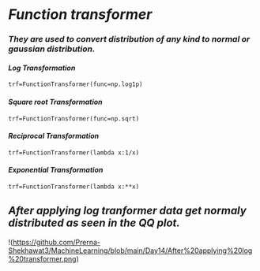 # *Function transformer* #

### *They are used to convert distribution of any kind to normal  or gaussian distribution.* ###

#### *Log Transformation* #### 
    
    trf=FunctionTransformer(func=np.log1p)

#### *Square root Transformation* #### 

    trf=FunctionTransformer(func=np.sqrt)

#### *Reciprocal Transformation* #### 

    trf=FunctionTransformer(lambda x:1/x)

#### *Exponential Transformation* #### 

    trf=FunctionTransformer(lambda x:**x)

## *After applying log tranformer data get normaly distributed as seen in the QQ plot.* ##

!(https://github.com/Prerna-Shekhawat3/MachineLearning/blob/main/Day14/After%20applying%20log%20transformer.png)




